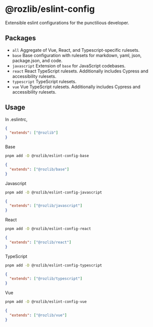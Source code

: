 # @rozlib/eslint-config

Extensible eslint configurations for the punctilious developer.

## Packages

- `all` Aggregate of Vue, React, and Typescript-specific rulesets.
- `base` Base configuration with rulesets for markdown, yaml, json, package.json, and code.
- `javascript` Extension of `base` for JavaScript codebases.
- `react` React TypeScript rulesets. Additionally includes Cypress and accessibility rulesets.
- `typescript` TypeScript rulesets.
- `vue` Vue TypeScript rulesets. Additionally includes Cypress and accessibility rulesets.

## Usage

In .eslintrc,

```json
{
  "extends": ["@rozlib"]
}
```

Base

```bash
pnpm add -D @rozlib/eslint-config-base
```

```json
{
  "extends": ["@rozlib/base"]
}
```

Javascript

```bash
pnpm add -D @rozlib/eslint-config-javascript
```

```json
{
  "extends": ["@rozlib/javascript"]
}
```

React

```bash
pnpm add -D @rozlib/eslint-config-react
```

```json
{
  "extends": ["@rozlib/react"]
}
```

TypeScript

```bash
pnpm add -D @rozlib/eslint-config-typescript
```

```json
{
  "extends": ["@rozlib/typescript"]
}
```

Vue

```bash
pnpm add -D @rozlib/eslint-config-vue
```

```json
{
  "extends": ["@rozlib/vue"]
}
```
